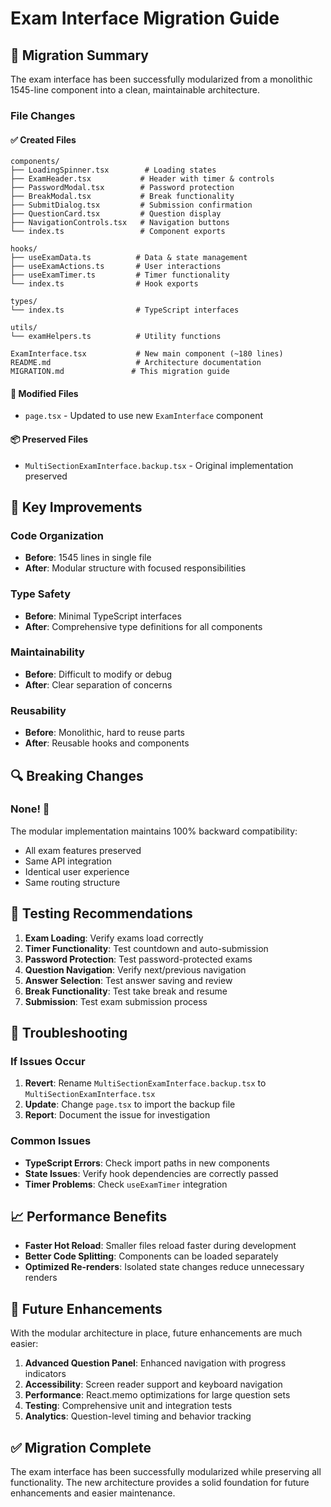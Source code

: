 # Exam Interface Migration Guide

## 🔄 **Migration Summary**

The exam interface has been successfully modularized from a monolithic 1545-line component into a clean, maintainable architecture.

### **File Changes**

#### **✅ Created Files**
```
components/
├── LoadingSpinner.tsx        # Loading states
├── ExamHeader.tsx           # Header with timer & controls  
├── PasswordModal.tsx        # Password protection
├── BreakModal.tsx           # Break functionality
├── SubmitDialog.tsx         # Submission confirmation
├── QuestionCard.tsx         # Question display
├── NavigationControls.tsx   # Navigation buttons
└── index.ts                 # Component exports

hooks/
├── useExamData.ts          # Data & state management
├── useExamActions.ts       # User interactions
├── useExamTimer.ts         # Timer functionality
└── index.ts                # Hook exports

types/
└── index.ts                # TypeScript interfaces

utils/
└── examHelpers.ts          # Utility functions

ExamInterface.tsx           # New main component (~180 lines)
README.md                   # Architecture documentation
MIGRATION.md               # This migration guide
```

#### **🔄 Modified Files**
- `page.tsx` - Updated to use new `ExamInterface` component

#### **📦 Preserved Files**
- `MultiSectionExamInterface.backup.tsx` - Original implementation preserved

## 🚀 **Key Improvements**

### **Code Organization**
- **Before**: 1545 lines in single file
- **After**: Modular structure with focused responsibilities

### **Type Safety**
- **Before**: Minimal TypeScript interfaces
- **After**: Comprehensive type definitions for all components

### **Maintainability**
- **Before**: Difficult to modify or debug
- **After**: Clear separation of concerns

### **Reusability**
- **Before**: Monolithic, hard to reuse parts
- **After**: Reusable hooks and components

## 🔍 **Breaking Changes**

### **None! 🎉**
The modular implementation maintains 100% backward compatibility:
- All exam features preserved
- Same API integration
- Identical user experience
- Same routing structure

## 🧪 **Testing Recommendations**

1. **Exam Loading**: Verify exams load correctly
2. **Timer Functionality**: Test countdown and auto-submission
3. **Password Protection**: Test password-protected exams
4. **Question Navigation**: Verify next/previous navigation
5. **Answer Selection**: Test answer saving and review
6. **Break Functionality**: Test take break and resume
7. **Submission**: Test exam submission process

## 🐛 **Troubleshooting**

### **If Issues Occur**
1. **Revert**: Rename `MultiSectionExamInterface.backup.tsx` to `MultiSectionExamInterface.tsx`
2. **Update**: Change `page.tsx` to import the backup file
3. **Report**: Document the issue for investigation

### **Common Issues**
- **TypeScript Errors**: Check import paths in new components
- **State Issues**: Verify hook dependencies are correctly passed
- **Timer Problems**: Check `useExamTimer` integration

## 📈 **Performance Benefits**

- **Faster Hot Reload**: Smaller files reload faster during development
- **Better Code Splitting**: Components can be loaded separately
- **Optimized Re-renders**: Isolated state changes reduce unnecessary renders

## 🎯 **Future Enhancements**

With the modular architecture in place, future enhancements are much easier:

1. **Advanced Question Panel**: Enhanced navigation with progress indicators
2. **Accessibility**: Screen reader support and keyboard navigation
3. **Performance**: React.memo optimizations for large question sets
4. **Testing**: Comprehensive unit and integration tests
5. **Analytics**: Question-level timing and behavior tracking

## ✅ **Migration Complete**

The exam interface has been successfully modularized while preserving all functionality. The new architecture provides a solid foundation for future enhancements and easier maintenance.
